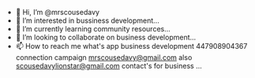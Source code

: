 - 👋 Hi, I’m @mrscousedavy
- 👀 I’m interested in bussiness development...
- 🌱 I’m currently learning community resources...
- 💞️ I’m looking to collaborate on business development...
- 📫 How to reach me what's app business development 447908904367 connection campaign mrscousedavy@gmail.com also scousedavylionstar@gmail.com contact's for business ...

<!---
mrscousedavy/mrscousedavy is a ✨ special ✨ repository because its `README.md` (this file) appears on your GitHub profile.
You can click the Preview link to take a look at your changes.
--->

